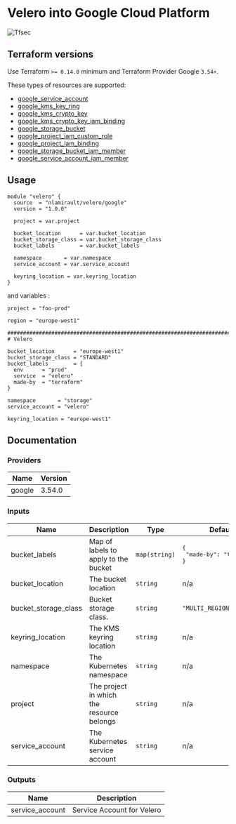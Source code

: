 # Velero into Google Cloud Platform

![Tfsec](https://github.com/nlamirault/terraform-google-velero/workflows/Tfsec/badge.svg)

## Terraform versions

Use Terraform `>= 0.14.0` minimum and Terraform Provider Google `3.54+`.

These types of resources are supported:

* [google_service_account](https://www.terraform.io/docs/providers/google/r/google_service_account.html)
* [google_kms_key_ring](https://registry.terraform.io/providers/hashicorp/google/latest/docs/data-sources/kms_key_ring)
* [google_kms_crypto_key](https://registry.terraform.io/providers/hashicorp/google/latest/docs/data-sources/kms_crypto_key)
* [google_kms_crypto_key_iam_binding](https://registry.terraform.io/providers/hashicorp/google/latest/docs/resources/google_kms_crypto_key_iam)
* [google_storage_bucket](https://registry.terraform.io/providers/hashicorp/google/latest/docs/resources/storage_bucket)
* [google_project_iam_custom_role](https://registry.terraform.io/providers/hashicorp/google/latest/docs/resources/google_project_iam_custom_role)
* [google_project_iam_binding](https://registry.terraform.io/providers/hashicorp/google/latest/docs/resources/google_project_iam)
* [google_storage_bucket_iam_member](https://registry.terraform.io/providers/hashicorp/google/latest/docs/resources/storage_bucket_iam#google_storage_bucket_iam_member)
* [google_service_account_iam_member](https://registry.terraform.io/providers/hashicorp/google/latest/docs/resources/google_service_account_iam#google_service_account_iam_member)

## Usage

```hcl
module "velero" {
  source  = "nlamirault/velero/google"
  version = "1.0.0"

  project = var.project

  bucket_location      = var.bucket_location
  bucket_storage_class = var.bucket_storage_class
  bucket_labels        = var.bucket_labels

  namespace       = var.namespace
  service_account = var.service_account

  keyring_location = var.keyring_location
}
```

and variables :

```hcl
project = "foo-prod"

region = "europe-west1"

##############################################################################
# Velero

bucket_location      = "europe-west1"
bucket_storage_class = "STANDARD"
bucket_labels        = {
  env      = "prod"
  service  = "velero"
  made-by  = "terraform"
}

namespace       = "storage"
service_account = "velero"

keyring_location = "europe-west1"
```

## Documentation

### Providers

| Name | Version |
|------|---------|
| google | 3.54.0 |

### Inputs

| Name | Description | Type | Default | Required |
|------|-------------|------|---------|:-----:|
| bucket\_labels | Map of labels to apply to the bucket | `map(string)` | <pre>{<br>  "made-by": "terraform"<br>}</pre> | no |
| bucket\_location | The bucket location | `string` | n/a | yes |
| bucket\_storage\_class | Bucket storage class. | `string` | `"MULTI_REGIONAL"` | no |
| keyring\_location | The KMS keyring location | `string` | n/a | yes |
| namespace | The Kubernetes namespace | `string` | n/a | yes |
| project | The project in which the resource belongs | `string` | n/a | yes |
| service\_account | The Kubernetes service account | `string` | n/a | yes |

### Outputs

| Name | Description |
|------|-------------|
| service\_account | Service Account for Velero |

